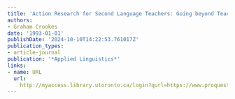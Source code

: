 ```yaml
---
title: 'Action Research for Second Language Teachers: Going beyond Teacher Research'
authors:
- Graham Crookes
date: '1993-01-01'
publishDate: '2024-10-10T14:22:53.761017Z'
publication_types:
- article-journal
publication: '*Applied Linguistics*'
links:
- name: URL
  url: 
    http://myaccess.library.utoronto.ca/login?qurl=https://www.proquest.com/docview/62890203?accountid=14771&bdid=38382&_bd=fkmi46QumroxmTW4zs7zWq1xJZQ%3D
---
```


